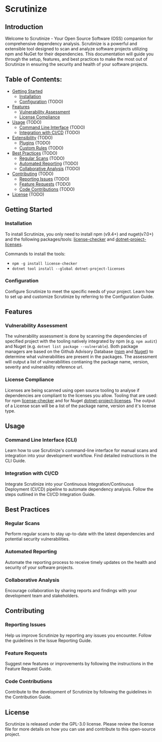 # Scrutinize

## Introduction

Welcome to Scrutinize - Your Open Source Software (OSS) companion for comprehensive dependency analysis. Scrutinize is a powerful and extensible tool designed to scan and analyze software projects utilizing npm and NuGet for their dependencies. This documentation will guide you through the setup, features, and best practices to make the most out of Scrutinize in ensuring the security and health of your software projects.

## Table of Contents:
- [Getting Started](#getting-started)
  - [Installation](#installation)
  - [Configuration](#configuration) (TODO)
- [Features](#features)
  - [Vulnerability Assessment](#vulnerability-assessment)
  - [License Compliance](#license-compliance)
- [Usage](#usage) (TODO)
  - [Command Line Interface](#command-line-interface) (TODO)
  - [Integration with CI/CD](#integration-with-cicd) (TODO)
- [Extensibility](#extensibility) (TODO)
  - [Plugins](#plugins) (TODO)
  - [Custom Rules](#custom-rules) (TODO)
- [Best Practices](#best-practices) (TODO)
  - [Regular Scans](#regular-scans) (TODO)
  - [Automated Reporting](#automated-reporting) (TODO)
  - [Collaborative Analysis](#collaborative-analysis) (TODO)
- [Contributing](#contributing) (TODO)
  - [Reporting Issues](#reporting-issues) (TODO)
  - [Feature Requests](#feature-requests) (TODO)
  - [Code Contributions](#code-contributions) (TODO)
- [License](#license) (TODO)

## Getting Started

### Installation

To install Scrutinize, you only need to install npm (v9.4+) and nuget(v7.0+) and the following packages/tools: [license-checker](https://www.npmjs.com/package/license-checker) and [dotnet-project-licenses](https://www.nuget.org/packages/dotnet-project-licenses/2.7.1).

Commands to install the tools:
- `npm -g install license-checker`
- `dotnet tool install --global dotnet-project-licenses`

### Configuration

Configure Scrutinize to meet the specific needs of your project. Learn how to set up and customize Scrutinize by referring to the Configuration Guide.

## Features

### Vulnerability Assessment

The vulnerability assessment is done by scanning the dependencies of specified project with the tooling natively integrated by npm (e.g. `npm audit`) and Nuget (e.g. `dotnet list package --vulnerable`). Both package managers are based on the Github Advisory Database ([npm](https://github.blog/2021-10-07-github-advisory-database-now-powers-npm-audit/) and [Nuget](https://devblogs.microsoft.com/nuget/how-to-scan-nuget-packages-for-security-vulnerabilities/)) to determine what vulnerabilities are present in the packages. The assessment will output a list of vulnerabilities contianing the package name, version, severity and vulnerability reference url.

### License Compliance

Licenses are being scanned using open source tooling to analyse if dependencies are compliant to the licenses you allow. Tooling that are used: for npm [license-checker](https://www.npmjs.com/package/license-checker) and for Nuget [dotnet-project-licenses](https://www.nuget.org/packages/dotnet-project-licenses/2.7.1). The output of a License scan will be a list of the package name, version and it's license type.

## Usage

### Command Line Interface (CLI)

Learn how to use Scrutinize's command-line interface for manual scans and integration into your development workflow. Find detailed instructions in the CLI Guide.

### Integration with CI/CD

Integrate Scrutinize into your Continuous Integration/Continuous Deployment (CI/CD) pipeline to automate dependency analysis. Follow the steps outlined in the CI/CD Integration Guide.

## Best Practices

### Regular Scans

Perform regular scans to stay up-to-date with the latest dependencies and potential security vulnerabilities.

### Automated Reporting

Automate the reporting process to receive timely updates on the health and security of your software projects.

### Collaborative Analysis

Encourage collaboration by sharing reports and findings with your development team and stakeholders.

## Contributing

### Reporting Issues

Help us improve Scrutinize by reporting any issues you encounter. Follow the guidelines in the Issue Reporting Guide.

### Feature Requests

Suggest new features or improvements by following the instructions in the Feature Request Guide.

### Code Contributions

Contribute to the development of Scrutinize by following the guidelines in the Contribution Guide.

## License

Scrutinize is released under the GPL-3.0 license. Please review the license file for more details on how you can use and contribute to this open-source project.